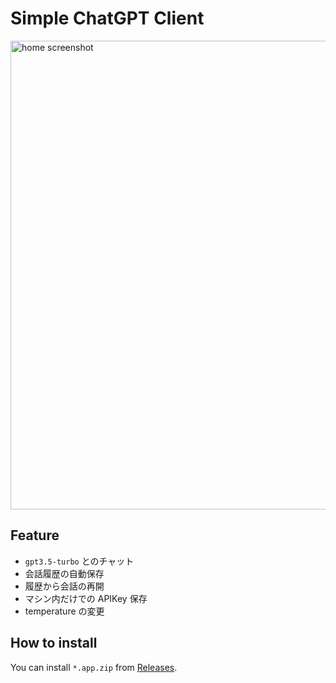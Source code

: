 #  Simple ChatGPT Client

<img src="https://github.com/SugiKent/simple-chatgpt-mac-client/blob/main/Resources/home_screenshot.png?raw=true" alt="home screenshot" width="750">

## Feature

- `gpt3.5-turbo` とのチャット
- 会話履歴の自動保存
- 履歴から会話の再開
- マシン内だけでの APIKey 保存
- temperature の変更

## How to install

You can install `*.app.zip` from [Releases](https://github.com/SugiKent/simple-chatgpt-mac-client/releases).

